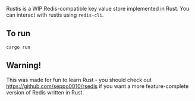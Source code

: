 Rustis is a WIP Redis-compatible key value store implemented in Rust. You can 
interact with rustis using `redis-cli`.

To run
------

`cargo run`

Warning!
--------

This was made for fun to learn Rust - you should check out <https://github.com/seppo0010/rsedis> if you want a more feature-complete version of Redis written in Rust.

